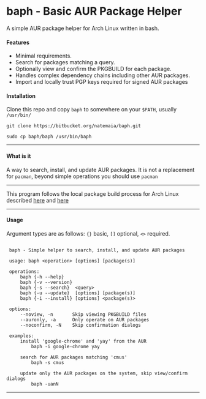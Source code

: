 # baph - Basic AUR Package Helper

A simple AUR package helper for Arch Linux written in bash.


#### Features

- Minimal requirements.
- Search for packages matching a query.
- Optionally view and confirm the PKGBUILD for each package.
- Handles complex dependency chains including other AUR packages.
- Import and locally trust PGP keys required for signed AUR packages


#### Installation

Clone this repo and copy `baph` to somewhere on your `$PATH`, usually `/usr/bin/`

```
git clone https://bitbucket.org/natemaia/baph.git

sudo cp baph/baph /usr/bin/baph
```

---


#### What is it

A way to search, install, and update AUR packages. It is not a replacement for `pacman`, beyond simple operations you should use `pacman`

---

This program follows the local package build process for Arch Linux described
[here](https://wiki.archlinux.org/index.php/Arch_User_Repository#Installing_packages)
and [here](https://wiki.archlinux.org/index.php/Makepkg)


---

#### Usage

Argument types are as follows: `{}` basic, `[]` optional, `<>` required.


```

 baph - Simple helper to search, install, and update AUR packages

 usage: baph <operation> [options] [package(s)]

 operations:
     baph {-h --help}
     baph {-v --version}
     baph {-s --search}  <query>
     baph {-u --update}  [options] [package(s)]
     baph {-i --install} [options] <package(s)>

 options:
     --noview, -n       Skip viewing PKGBUILD files
     --auronly, -a      Only operate on AUR packages
     --noconfirm, -N    Skip confirmation dialogs

 examples:
     install 'google-chrome' and 'yay' from the AUR
         baph -i google-chrome yay

     search for AUR packages matching 'cmus'
         baph -s cmus

     update only the AUR packages on the system, skip view/confirm dialogs
         baph -uanN

```

---

